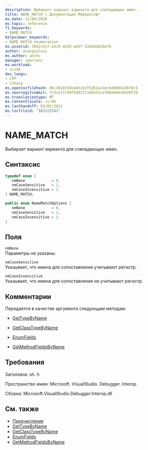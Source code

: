 ```yaml
---
description: Выбирает вариант варианта для совпадающих имен.
title: NAME_MATCH | Документация Майкрософт
ms.date: 11/04/2016
ms.topic: reference
f1_keywords:
- NAME_MATCH
helpviewer_keywords:
- NAME_MATCH enumeration
ms.assetid: 3842c417-a3c9-4259-a05f-52b64b829ef6
author: acangialosi
ms.author: anthc
manager: jmartens
ms.workload:
- vssdk
dev_langs:
- CPP
- CSharp
ms.openlocfilehash: d6c3818318ea65cb2f5262ac4ec6dd9042d6f8c5
ms.sourcegitcommit: f33ca1fc99f5d9372166431cefd0e0e639d20719
ms.translationtype: MT
ms.contentlocale: ru-RU
ms.lasthandoff: 03/05/2021
ms.locfileid: "102222241"
---
```

# <a name="name_match"></a>NAME_MATCH
Выбирает вариант варианта для совпадающих имен.

## <a name="syntax"></a>Синтаксис

```cpp
typedef enum { 
   nmNone            = 0,
   nmCaseSensitive   = 1,
   nmCaseInsensitive = 2
} NAME_MATCH;
```

```csharp
public enum NameMatchOptions { 
   nmNone            = 0,
   nmCaseSensitive   = 1,
   nmCaseInsensitive = 2
}
```

## <a name="fields"></a>Поля
 `nmNone`\
 Параметры не указаны.

 `nmCaseSensitive`\
 Указывает, что имена для сопоставления учитывают регистр.

 `nmCaseInsensitive`\
 Указывает, что имена для сопоставления не учитывают регистр.

## <a name="remarks"></a>Комментарии
 Передается в качестве аргумента следующим методам:

- [GetTypeByName](../../../extensibility/debugger/reference/idebugsymbolprovider-gettypebyname.md)

- [GetClassTypeByName](../../../extensibility/debugger/reference/idebugsymbolprovider-getclasstypebyname.md)

- [EnumFields](../../../extensibility/debugger/reference/idebugcontainerfield-enumfields.md)

- [GetMethodFieldsByName](../../../extensibility/debugger/reference/idebugsymbolprovider-getmethodfieldsbyname.md)

## <a name="requirements"></a>Требования
 Заголовок: sh. h

 Пространство имен: Microsoft. VisualStudio. Debugger. Interop

 Сборка: Microsoft.VisualStudio.Debugger.Interop.dll

## <a name="see-also"></a>См. также
- [Перечисления](../../../extensibility/debugger/reference/enumerations-visual-studio-debugging.md)
- [GetTypeByName](../../../extensibility/debugger/reference/idebugsymbolprovider-gettypebyname.md)
- [GetClassTypeByName](../../../extensibility/debugger/reference/idebugsymbolprovider-getclasstypebyname.md)
- [EnumFields](../../../extensibility/debugger/reference/idebugcontainerfield-enumfields.md)
- [GetMethodFieldsByName](../../../extensibility/debugger/reference/idebugsymbolprovider-getmethodfieldsbyname.md)
